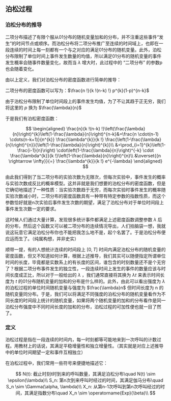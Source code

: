 ## 泊松过程

### 泊松分布的推导

二项分布描述了有限个服从01分布的随机变量加和的分布，并不注重这些事件“发生”的时间节点或顺序。而泊松分布将二项分布推广至连续的时间域上，也即在一段连续的时间上每一刻都有一个与之对应的满足01分布的随机变量。此外，泊松分布限制了单位时间上事件发生数量的均值，所以满足01分布的随机变量的事件发生概率会随事件数量变化，故而当 $\lambda$ 增大时，此过程中的 “二项分布” 的参数p也会随着变化。

由以上定义，我们对泊松分布的密度函数进行简单的推导：

二项分布的密度函数可以写为：$\frac{n !}{k !(n-k) !} p^{k}(1-p)^{n-k}$ 

由于泊松分布限制了单位时间段上的事件发生均值，为了不让其趋于正无穷，我们将这里的 $p$ 换为 $\frac{\lambda}{n}$ 

于是我们有泊松密度函数：

$$
\begin{aligned}
\frac{n}{k !(n-k) !}\left(\frac{\lambda}{n}\right)^{k}\left(1-\frac{\lambda}{n}\right)^{n-k}&=\frac{n \cdot(n-1) \cdots(n-k+1)}{n^{k}} \frac{\lambda^{k}}{k !} \frac{\left(1-\frac{\lambda}{n}\right)^{n}}{\left(1-\frac{\lambda}{n}\right)^{k}}\\
&=\prod_{i=1}^{k}\left(1-\frac{i-1}{n}\right) \cdot\left(1-\frac{\lambda}{n}\right)^{-k} \cdot \frac{\lambda^{k}}{k !}\left(1-\frac{\lambda}{n}\right)^{n}\\
&\overset{{n \rightarrow \infty}}{=} \frac{\lambda^{k}}{k !} e^{-\lambda}
\end{aligned}
$$

由此我们得到了当二项分布的实验次数为无限次，但每次实验中，事件发生的概率与实验次数成反比的概率模型。这并非就是我们想要的泊松分布的密度函数，但是它确切地描述了一种性质：当实验次数趋于无穷，而每次实验时事件发生的概率随实验次数减小时，二项分布的密度函数具有一种带有特定参数的指数性质，而这个参数恰好就是n次实验后事件发生次数的期望，满足了泊松分布对于单位时间段上事件发生次数一定的要求。

这时候人们通过大量计算，发现很多统计事件都满足上述密度函数调整参数 $\lambda$ 后的分布，然后这个函数又可以被二项分布的连续情况导出，人们拍脑袋一想，我就说这玩意它满足泊松分布你也不能把我怎么地不是，起个名罢了。于是泊松分布便应运而生了。（纯属构想，并非史实）

顺带一提，有的人想统计连续的时间段上 $[0,T]$ 时间内满足泊松分布的随机变量的密度函数，但又不知道如何计算，根据上述推导，我们其实可以随便指定所谓单位时间的长度，毕竟都是实数系上的有长度的区间，谁包含的时刻数量还不是个无穷了？根据二项分布事件发生的独立性，一段连续时间上发生的事件的数量应该与时间长度成正比，所以对于一般给出的 $\lambda$ ，我们通常直接将其换为 $\lambda t$ 来表示时间长度为 $t$ 的01分布随机变量的加和的分布是什么样的。此外，由此可以看出强度为 $\lambda$ 的泊松过程的单位时间随机变量与强度为 $\frac{\lambda}n$ 但时间长度为 n 的随机变量同分布。于是，我们可以将满足不同强度的泊松分布的随机变量看作为不同长度的时间段上统计的随机变量，如果将两个随机变量的加和的分布看作是同一泊松分布强度中不同时间长度的加和的分布，泊松过程的可加性便也就一目了然了。

### 定义

泊松过程是指在一段连续的时间内，每一时刻都等可能地来到一次呼叫的计数过程。用教材上的话说，其满足平稳增量性和独立增量性。（其实就是对应上述推导中的单位时间期望一定和事件互相独立）

在泊松过程中，我们常用一些符号来便捷地描述它：

$$
N(t): 截止时刻t时到来的呼叫数量，其满足泊松分布\quad N(t) \sim \epsilon(\lambda)\\
S_n: 第n次到来呼叫时经过的时间，其满足伽马分布\quad S_n \sim \Gamma(\alpha, \lambda)\\
X_n: 从第n-1次呼叫到第n次呼叫经过的时间，其满足指数分布\quad X_n \sim \operatorname{Exp}(\beta)\\
$$

